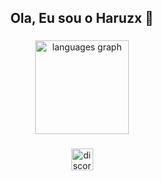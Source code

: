 <h2 align="center">Ola, Eu sou o Haruzx 👋</h2>

###

<div align="center">
  <img src="https://github-readme-stats.vercel.app/api/top-langs?username=Haruzxkk&locale=pt-br&hide_title=true&layout=compact&card_width=320&langs_count=5&theme=dracula&hide_border=false&custom_title=%20%20%20%20%20%20%20%20%20%20%20Linguagens%20que%20utilizo" height="150" alt="languages graph"  />
</div>

###

<div align="left">
</div>

###

<div align="center">
  <a href="https://discord.com/users/1299122985206157363" target="_blank">
    <img src="https://img.shields.io/static/v1?message=Discord&logo=discord&label=&color=7289DA&logoColor=white&labelColor=&style=for-the-badge" height="35" alt="discord logo"  />
  </a>
</div>

###

<br clear="both">

